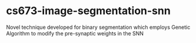 # cs673-image-segmentation-snn

Novel technique developed for binary segmentation which employs Genetic Algorithm to modify the pre-synaptic weights in the SNN
